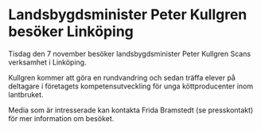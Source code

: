 # Landsbygdsminister Peter Kullgren besöker Linköping

Tisdag den 7 november besöker landsbygdsminister Peter Kullgren Scans verksamhet i Linköping.

Kullgren kommer att göra en rundvandring och sedan träffa elever på deltagare i företagets kompetensutveckling för unga köttproducenter inom lantbruket.

Media som är intresserade kan kontakta Frida Bramstedt (se presskontakt) för mer information om besöket.

